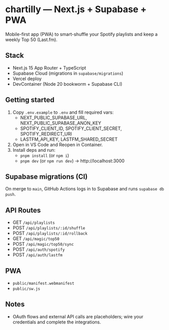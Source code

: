 # chartilly — Next.js + Supabase + PWA

Mobile-first app (PWA) to smart-shuffle your Spotify playlists and keep a weekly Top 50 (Last.fm).

## Stack

- Next.js 15 App Router + TypeScript
- Supabase Cloud (migrations in `supabase/migrations`)
- Vercel deploy
- DevContainer (Node 20 bookworm + Supabase CLI)

## Getting started

1. Copy `.env.example` to `.env` and fill required vars:
   - NEXT_PUBLIC_SUPABASE_URL, NEXT_PUBLIC_SUPABASE_ANON_KEY
   - SPOTIFY_CLIENT_ID, SPOTIFY_CLIENT_SECRET, SPOTIFY_REDIRECT_URI
   - LASTFM_API_KEY, LASTFM_SHARED_SECRET
2. Open in VS Code and Reopen in Container.
3. Install deps and run:
   - `pnpm install` (or `npm i`)
   - `pnpm dev` (or `npm run dev`) → http://localhost:3000

## Supabase migrations (CI)

On merge to `main`, GitHub Actions logs in to Supabase and runs `supabase db push`.

## API Routes

- GET `/api/playlists`
- POST `/api/playlists/:id/shuffle`
- POST `/api/playlists/:id/rollback`
- GET `/api/magic/top50`
- POST `/api/magic/top50/sync`
- POST `/api/auth/spotify`
- POST `/api/auth/lastfm`

## PWA

- `public/manifest.webmanifest`
- `public/sw.js`

## Notes

- OAuth flows and external API calls are placeholders; wire your credentials and complete the integrations.

